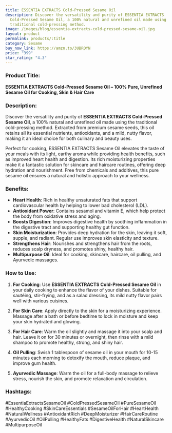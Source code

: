 ```yaml
---
title: ESSENTIA EXTRACTS Cold-Pressed Sesame Oil
description: Discover the versatility and purity of ESSENTIA EXTRACTS
  Cold-Pressed Sesame Oil, a 100% natural and unrefined oil made using the
  traditional cold-pressing method.
image: /images/blog/essentia-extracts-cold-pressed-sesame-oil.jpg
layout: product
permalink: products/:title
category: Sesame
buy_now_link: https://amzn.to/3UBROYN
price: "399"
star_rating: "4.3"
---
```

### Product Title:
**ESSENTIA EXTRACTS Cold-Pressed Sesame Oil – 100% Pure, Unrefined Sesame Oil for Cooking, Skin & Hair Care**

### Description:
Discover the versatility and purity of **ESSENTIA EXTRACTS Cold-Pressed Sesame Oil**, a 100% natural and unrefined oil made using the traditional cold-pressing method. Extracted from premium sesame seeds, this oil retains all its essential nutrients, antioxidants, and a mild, nutty flavor, making it an ideal choice for both culinary and beauty uses. 

Perfect for cooking, ESSENTIA EXTRACTS Sesame Oil elevates the taste of your meals with its light, earthy aroma while providing health benefits, such as improved heart health and digestion. Its rich moisturizing properties make it a fantastic solution for skincare and haircare routines, offering deep hydration and nourishment. Free from chemicals and additives, this pure sesame oil ensures a natural and holistic approach to your wellness.

### Benefits:
- **Heart Health**: Rich in healthy unsaturated fats that support cardiovascular health by helping to lower bad cholesterol (LDL).
- **Antioxidant Power**: Contains sesamol and vitamin E, which help protect the body from oxidative stress and aging.
- **Boosts Digestion**: Improves digestive health by soothing inflammation in the digestive tract and supporting healthy gut function.
- **Skin Moisturization**: Provides deep hydration for the skin, leaving it soft, supple, and radiant. Regular use improves skin elasticity and texture.
- **Strengthens Hair**: Nourishes and strengthens hair from the roots, reduces scalp dryness, and promotes shiny, healthy hair.
- **Multipurpose Oil**: Ideal for cooking, skincare, haircare, oil pulling, and Ayurvedic massages.

### How to Use:
1. **For Cooking**: Use **ESSENTIA EXTRACTS Cold-Pressed Sesame Oil** in your daily cooking to enhance the flavor of your dishes. Suitable for sautéing, stir-frying, and as a salad dressing, its mild nutty flavor pairs well with various cuisines.

2. **For Skin Care**: Apply directly to the skin for a moisturizing experience. Massage after a bath or before bedtime to lock in moisture and keep your skin hydrated and glowing.

3. **For Hair Care**: Warm the oil slightly and massage it into your scalp and hair. Leave it on for 30 minutes or overnight, then rinse with a mild shampoo to promote healthy, strong, and shiny hair.

4. **Oil Pulling**: Swish 1 tablespoon of sesame oil in your mouth for 10-15 minutes each morning to detoxify the mouth, reduce plaque, and improve gum health.

5. **Ayurvedic Massage**: Warm the oil for a full-body massage to relieve stress, nourish the skin, and promote relaxation and circulation.

### Hashtags:
#EssentiaExtractsSesameOil #ColdPressedSesameOil #PureSesameOil #HealthyCooking #SkinCareEssentials #SesameOilForHair #HeartHealth #NaturalWellness #AntioxidantRich #DeepMoisturizer #HairCareRoutine #AyurvedicOil #OilPulling #HealthyFats #DigestiveHealth #NaturalSkincare #MultipurposeOil
